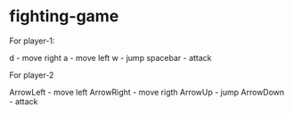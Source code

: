 # fighting-game

For player-1:

d - move right
a - move left
w - jump
spacebar - attack

For player-2

ArrowLeft - move left
ArrowRight - move rigth
ArrowUp - jump
ArrowDown - attack
